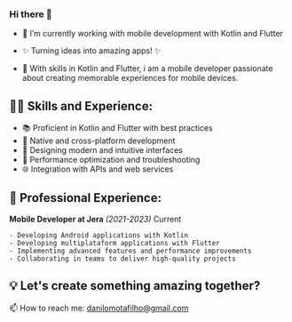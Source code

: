 ### Hi there 👋

- 🔭 I’m currently working with mobile development with Kotlin and Flutter

- ✨ Turning ideas into amazing apps! ✨
- 🌟 With skills in Kotlin and Flutter, i am a mobile developer passionate about creating memorable experiences for mobile devices.

## 💪💼 Skills and Experience:
- 📚 Proficient in Kotlin and Flutter with best practices
- 🔨 Native and cross-platform development
- 🎨 Designing modern and intuitive interfaces
- 🔧 Performance optimization and troubleshooting
- 🌐 Integration with APIs and web services

## 🏢 Professional Experience:

 **Mobile Developer at Jera** _(2021-2023)_ Current
 
    - Developing Android applications with Kotlin
    - Developing multiplataform applications with Flutter
    - Implementing advanced features and performance improvements
    - Collaborating in teams to deliver high-quality projects

## 💡 Let's create something amazing together?
 📫 How to reach me: danilomotafilho@gmail.com

